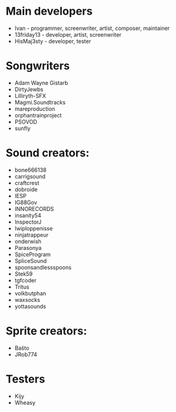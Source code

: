 # Main developers
* Ivan - programmer, screenwriter, artist, composer, maintainer
* 13friday13 - developer, artist, screenwriter
* HisMaj3sty - developer, tester

# Songwriters
* Adam Wayne Gistarb
* DirtyJewbs
* Lilliryth-SFX
* Magmi.Soundtracks
* mareproduction
* orphantrainproject
* PSOVOD
* sunfly

# Sound creators:
* bone666138
* carrigsound
* craftcrest
* dobroide
* IESP
* IG88Gov
* INNORECORDS
* insanity54
* InspectorJ
* Iwiploppenisse
* ninjatrappeur
* onderwish
* Parasonya
* SpiceProgram
* SpliceSound
* spoonsandlessspoons
* Stek59
* tgfcoder
* Tritus
* volkbutphan
* waxsocks
* yottasounds

# Sprite creators:
* Baŝto
* JRob774

# Testers
* Kijy
* Wheasy
